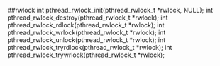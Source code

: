 ##rwlock
    int pthread_rwlock_init(pthread_rwlock_t *rwlock, NULL);
    int pthread_rwlock_destroy(pthread_rwlock_t *rwlock);
    int pthread_rwlock_rdlock(pthread_rwlock_t *rwlock);
    int pthread_rwlock_wrlock(pthread_rwlock_t *rwlock);
    int pthread_rwlock_unlock(pthread_rwlock_t *rwlock);
    int pthread_rwlock_tryrdlock(pthread_rwlock_t *rwlock);
    int pthread_rwlock_trywrlock(pthread_rwlock_t *rwlock);
